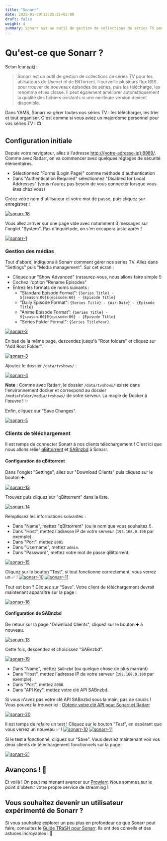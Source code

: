 ```yaml
---
title: "Sonarr"
date: 2025-01-29T13:25:21+02:00
draft: false
weight: 4
summary: Sonarr est un outil de gestion de collections de séries TV pour les utilisateurs de Usenet et de BitTorrent. Il surveille plusieurs flux RSS pour trouver de nouveaux épisodes de séries, puis les télécharge, les renomme et les classe. Il peut également améliorer automatiquement la qualité des fichiers existants si une meilleure version devient disponible.
---
```


# Qu'est-ce que Sonarr ?

Selon leur [wiki](https://wiki.servarr.com/sonarr) :

> Sonarr est un outil de gestion de collections de séries TV pour les utilisateurs de Usenet et de BitTorrent. Il surveille plusieurs flux RSS pour trouver de nouveaux épisodes de séries, puis les télécharge, les renomme et les classe. Il peut également améliorer automatiquement la qualité des fichiers existants si une meilleure version devient disponible.

Dans YAMS, Sonarr va gérer toutes nos séries TV : les télécharger, les trier et tout organiser. C'est comme si vous aviez un majordome personnel pour vos séries TV ! 📺

## Configuration initiale

Depuis votre navigateur, allez à l'adresse [http://{votre-adresse-ip}:8989/](). Comme avec Radarr, on va commencer avec quelques réglages de sécurité élémentaires.

-   Sélectionnez "Forms (Login Page)" comme méthode d'authentication
-   Dans "Authentication Required" sélectionnez "Disabled for Local Addresses" (vous n'aurez pas besoin de vous connecter lorsque vous êtes chez vous)

Créez votre nom d'utilisateur et votre mot de passe, puis cliquez sur enregistrer :

[![sonarr-18](/pics/sonarr-18.png)](/pics/sonarr-18.png)

Vous allez arriver sur une page vide avec notamment 3 messages sur l'onglet "System". Pas d'inquiétude, on s'en occupera juste après !

[![sonarr-1](/pics/sonarr-1.png)](/pics/sonarr-1.png)

### Gestion des médias

Tout d'abord, indiquons à Sonarr comment gérer nos séries TV. Allez dans "Settings" puis "Media management". Sur cet écran :

-   Cliquez sur "Show Advanced" (rassurez-vous, nous allons faire simple !)
-   Cochez l'option "Rename Episodes"
-   Entrez les formats de noms suivants :
    -   "Standard Episode Format": `{Series Title} - S{season:00}E{episode:00} - {Episode Title}`
    -   "Daily Episode Format": `{Series Title} - {Air-Date} - {Episode Title}`
    -   "Anime Episode Format": `{Series Title} - S{season:00}E{episode:00} - {Episode Title}`
    -   "Series Folder Format": `{Series TitleYear}`

[![sonarr-2](/pics/sonarr-2.png)](/pics/sonarr-2.png)

En bas de la même page, descendez jusqu'à "Root folders" et cliquez sur "Add Root Folder".

[![sonarr-3](/pics/sonarr-3.png)](/pics/sonarr-3.png)

Ajoutez le dossier `/data/tvshows/` :

[![sonarr-4](/pics/sonarr-4.png)](/pics/sonarr-4.png)

**Note :** Comme avec Radarr, le dossier `/data/tvshows/` existe dans l'environnement docker et correspond au dossier `/mediafolder/media/tvshows/` de votre serveur. La magie de Docker à l'œuvre ! ✨

Enfin, cliquez sur "Save Changes".

[![sonarr-5](/pics/sonarr-5.png)](/pics/sonarr-5.png)

### Clients de téléchargement

Il est temps de connecter Sonarr à nos clients téléchargement ! C'est ici que nous allons relier [qBittorrent](/config/qbittorrent) et [SABnzbd](/config/sabnzbd) à Sonarr.

#### Configuration de qBittorrent

Dans l'onglet "Settings", allez sur "Download Clients" puis cliquez sur le bouton ➕.

[![sonarr-13](/pics/sonarr-13.png)](/pics/sonarr-13.png)

Trouvez puis cliquez sur "qBittorrent" dans la liste.

[![sonarr-14](/pics/sonarr-14.png)](/pics/sonarr-14.png)

Remplissez les informations suivantes :

-   Dans "Name", mettez "qBittorrent" (ou le nom que vous souhaitez !).
-   Dans "Host", mettez l'adresse IP de votre serveur (`192.168.0.190` par exemple).
-   Dans "Port", mettez `8081`
-   Dans "Username", mettez `admin`.
-   Dans "Password", mettez votre mot de passe qBittorrent.

[![sonarr-15](/pics/sonarr-15.png)](/pics/sonarr-15.png)

Cliquez sur le bouton "Test", si tout fonctionne correctement, vous verrez un ✅ !
[![sonarr-10](/pics/sonarr-10.png)](/pics/sonarr-10.png)
[![sonarr-11](/pics/sonarr-11.png)](/pics/sonarr-11.png)

Tout est bon ? Cliquez sur "Save". Votre client de téléchargement devrait maintenant apparaître sur la page :

[![sonarr-16](/pics/sonarr-16.png)](/pics/sonarr-16.png)

#### Configuration de SABnzbd

De retour sur la page "Download Clients", cliquez sur le bouton ➕ à nouveau.

[![sonarr-13](/pics/sonarr-13.png)](/pics/sonarr-13.png)

Cette fois, descendez et choisissez "SABnzbd".

[![sonarr-19](/pics/sonarr-19.png)](/pics/sonarr-19.png)

-   Dans "Name", mettez `SABnzbd` (ou quelque chose de plus marrant)
-   Dans "Host", mettez l'adresse IP de votre serveur (`192.168.0.190` par exemple).
-   Dans "Port", mettez `8080`.
-   Dans "API Key", mettez votre clé API SABnzbd.

Si vous n'avez pas votre clé API SABnzbd sous la main, pas de soucis ! Vous pouvez la trouver ici : [Obtenir votre clé API pour Sonarr et Radarr](/config/sabnzbd/#obtenir-votre-clé-api-pour-sonarr-et-radarr)

[![sonarr-20](/pics/sonarr-20.png)](/pics/sonarr-20.png)

Il est temps de refaire un test ! Cliquez sur le bouton "Test", en espérant que vous verrez un nouveau ✅ !
[![sonarr-10](/pics/sonarr-10.png)](/pics/sonarr-10.png)
[![sonarr-11](/pics/sonarr-11.png)](/pics/sonarr-11.png)

Si le test a fonctionné, cliquez sur "Save". Vous devriez maintenant voir vos deux clients de téléchargement fonctionnels sur la page :

[![sonarr-21](/pics/sonarr-21.png)](/pics/sonarr-21.png)

## Avançons ! 🚀

Et voilà ! On peut maintenant avancer sur [Prowlarr](/config/prowlarr). Nous sommes sur le point d'obtenir votre propre service de streaming !

## Vous souhaitez devenir un utilisateur expérimenté de Sonarr ?

Si vous souhaitez explorer un peu plus en profondeur ce que Sonarr peut faire, consultez le [Guide TRaSH pour Sonarr](https://trash-guides.info/Sonarr/). Ils ont des conseils et des astuces incroyables ! 🔧
